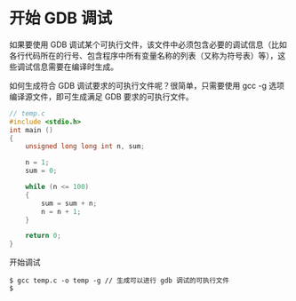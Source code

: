 # 开始 GDB 调试

如果要使用 GDB 调试某个可执行文件，该文件中必须包含必要的调试信息（比如各行代码所在的行号、包含程序中所有变量名称的列表（又称为符号表）等），这些调试信息需要在编译时生成。

如何生成符合 GDB 调试要求的可执行文件呢？很简单，只需要使用 gcc -g 选项编译源文件，即可生成满足 GDB 要求的可执行文件。

```c
// temp.c
#include <stdio.h>
int main ()
{
    unsigned long long int n, sum;

    n = 1;
    sum = 0;

    while (n <= 100)
    {
        sum = sum + n;
        n = n + 1;
    }

    return 0;
}
```

开始调试

```shell
$ gcc temp.c -o temp -g // 生成可以进行 gdb 调试的可执行文件
$ 
```

